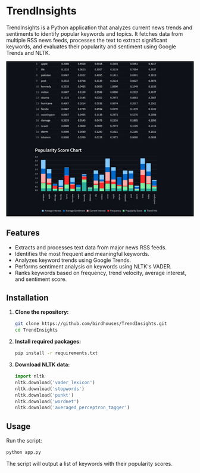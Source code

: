 # TrendInsights

TrendInsights is a Python application that analyzes current news trends and sentiments to identify popular keywords and topics. It fetches data from multiple RSS news feeds, processes the text to extract significant keywords, and evaluates their popularity and sentiment using Google Trends and NLTK.

![Screenshot](/assets/image.png)

## Features

- Extracts and processes text data from major news RSS feeds.
- Identifies the most frequent and meaningful keywords.
- Analyzes keyword trends using Google Trends.
- Performs sentiment analysis on keywords using NLTK's VADER.
- Ranks keywords based on frequency, trend velocity, average interest, and sentiment score.

## Installation

1. **Clone the repository:**

   ```bash
   git clone https://github.com/birdhouses/TrendInsights.git
   cd TrendInsights
   ```

2. **Install required packages:**

   ```bash
   pip install -r requirements.txt
   ```

3. **Download NLTK data:**

   ```python
   import nltk
   nltk.download('vader_lexicon')
   nltk.download('stopwords')
   nltk.download('punkt')
   nltk.download('wordnet')
   nltk.download('averaged_perceptron_tagger')
   ```

## Usage

Run the script:

```bash
python app.py
```

The script will output a list of keywords with their popularity scores.
